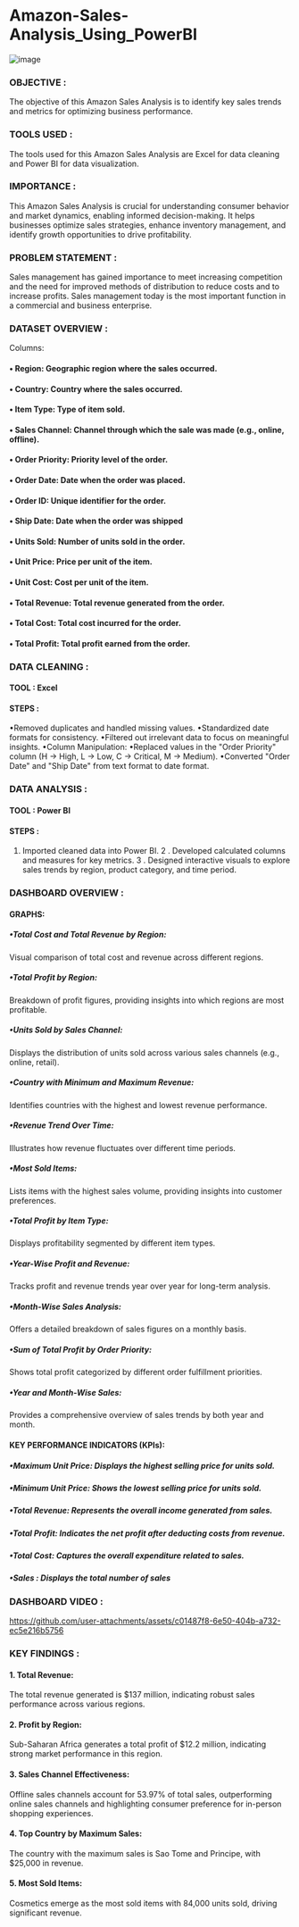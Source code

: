 # Amazon-Sales-Analysis_Using_PowerBI
![image](https://github.com/user-attachments/assets/5f7661b2-ba86-4782-81d0-51dc48035750)


### OBJECTIVE : 
The objective of this Amazon Sales Analysis is to identify key sales
trends and metrics for optimizing business performance.

### TOOLS USED : 
The tools used for this Amazon Sales Analysis are Excel for data
cleaning and Power BI for data visualization.

### IMPORTANCE : 
This Amazon Sales Analysis is crucial for understanding consumer
behavior and market dynamics, enabling informed decision-making. It helps businesses
optimize sales strategies, enhance inventory management, and identify growth
opportunities to drive profitability.

### PROBLEM STATEMENT :
Sales management has gained importance to meet increasing competition and the need for improved methods of distribution to reduce costs and to increase profits. Sales management today is the most important function in a commercial and business enterprise.

### DATASET OVERVIEW :
Columns:
#### • Region: Geographic region where the sales occurred.
#### • Country: Country where the sales occurred.
#### • Item Type: Type of item sold.
#### • Sales Channel: Channel through which the sale was made (e.g., online, offline).
#### • Order Priority: Priority level of the order.
#### • Order Date: Date when the order was placed.
#### • Order ID: Unique identifier for the order.
#### • Ship Date: Date when the order was shipped
#### • Units Sold: Number of units sold in the order.
#### • Unit Price: Price per unit of the item.
#### • Unit Cost: Cost per unit of the item.
#### • Total Revenue: Total revenue generated from the order.
#### • Total Cost: Total cost incurred for the order.
#### • Total Profit: Total profit earned from the order.

### DATA CLEANING :
#### TOOL : Excel
#### STEPS : 
•Removed duplicates and handled missing values.
•Standardized date formats for consistency.
•Filtered out irrelevant data to focus on meaningful insights.
•Column Manipulation:
•Replaced values in the "Order Priority" column (H -> High, L -> Low, C -> Critical, M ->
Medium).
•Converted "Order Date" and "Ship Date" from text format to date format.

### DATA ANALYSIS :
#### TOOL : Power BI
#### STEPS : 
1. Imported cleaned data into Power BI.
2 . Developed calculated columns and measures for key metrics.
3 . Designed interactive visuals to explore sales trends by region, product category, and time period.

### DASHBOARD OVERVIEW :
#### GRAPHS:
##### •Total Cost and Total Revenue by Region: 
Visual comparison of total cost and revenue across different regions.
##### •Total Profit by Region:
Breakdown of profit figures, providing insights into which regions are most profitable.
##### •Units Sold by Sales Channel: 
Displays the distribution of units sold across various sales channels (e.g., online, retail).
##### •Country with Minimum and Maximum Revenue: 
Identifies countries with the highest and lowest revenue performance.
##### •Revenue Trend Over Time: 
Illustrates how revenue fluctuates over different time periods.
##### •Most Sold Items: 
Lists items with the highest sales volume, providing insights into customer preferences.
##### •Total Profit by Item Type: 
Displays profitability segmented by different item types.
##### •Year-Wise Profit and Revenue: 
Tracks profit and revenue trends year over year for long-term analysis.
##### •Month-Wise Sales Analysis: 
Offers a detailed breakdown of sales figures on a monthly basis.
##### •Sum of Total Profit by Order Priority: 
Shows total profit categorized by different order fulfillment priorities.
##### •Year and Month-Wise Sales: 
Provides a comprehensive overview of sales trends by both year and month.

#### KEY PERFORMANCE INDICATORS (KPIs):
##### •Maximum Unit Price: Displays the highest selling price for units sold.
##### •Minimum Unit Price: Shows the lowest selling price for units sold.
##### •Total Revenue: Represents the overall income generated from sales.
##### •Total Profit: Indicates the net profit after deducting costs from revenue.
##### •Total Cost: Captures the overall expenditure related to sales.
##### •Sales : Displays the total number of sales 

### DASHBOARD VIDEO :
https://github.com/user-attachments/assets/c01487f8-6e50-404b-a732-ec5e216b5756

### KEY FINDINGS :

#### 1. Total Revenue: 
The total revenue generated is $137 million, indicating robust sales performance across various regions.
#### 2. Profit by Region: 
Sub-Saharan Africa generates a total profit of $12.2 million, indicating strong market performance in this region.
#### 3. Sales Channel Effectiveness: 
Offline sales channels account for 53.97% of total sales, outperforming online sales channels and highlighting consumer preference for in-person shopping experiences.
#### 4. Top Country by Maximum Sales: 
The country with the maximum sales is Sao Tome and Principe, with $25,000 in revenue.
#### 5. Most Sold Items: 
Cosmetics emerge as the most sold items with 84,000 units sold, driving significant revenue.
